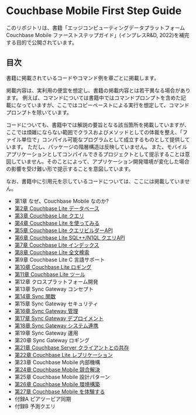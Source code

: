 # Couchbase Mobile First Step Guide

このリポジトリは、書籍「エッジコンピューティングデータプラットフォーム Couchbase Mobile ファーストステップガイド」(インプレスR&D, 2022)を補完する目的で公開されています。

## 目次

書籍に掲載されているコードやコマンド例を章ごとに掲載します。

掲載内容は、実利用の便宜を想定し、書籍の掲載内容とは若干異なる場合があります。
例えば、コマンドについては書籍中ではコマンドプロンプトを含めた記載になっていますが、ここではコピーペーストによる実行を想定して、コマンドプロンプトを除いています。

コードについても、書籍中では解説の要旨となる該当箇所を掲載していますが、ここでは煩雑にならない範囲でクラスおよびメソッドとしての体裁を整え、「ファイル単位で」コンパイル可能なプログラムとして成立するものとして提供しています。
ただし、パッケージの階層構造は反映していません。
また、モバイルアプリケーションとしてコンパイルできるプロジェクトとして提示することは意図していません。そのことによって、アプリケーション開発環境が変化した場合の影響を受け難い形で提示することを意図しています。

なお、書籍中に引用元を示しているコードについては、ここには掲載していません。

- 第1章 なぜ、Couchbase Mobile なのか?
- [第2章 Couchbase Lite データベース](./cbl-database)
- [第3章 Couchbase Lite クエリ](./cbl-query)
- [第4章 Couchbase Lite を使ってみる](./cbl-getting-started)
- [第5章 Couchbase Lite クエリビルダーAPI](./cbl-querybuilder)
- [第6章 Couchbase Lite SQL++/N1QL クエリAPI](./cbl-n1ql)
- [第7章 Couchbase Lite インデックス](./cbl-index)
- [第8章 Couchbase Lite 全文検索](./cbl-fts)
- 第9章 Couchbase Lite C 言語サポート
- [第10章 Couchbase Lite ロギング](./cbl-log)
- [第11章 Couchbase Lite ツール](./cbl-tool)
- 第12章 クロスプラットフォーム開発
- 第13章 Sync Gateway コンセプト
- [第14章 Sync 関数](./sg-sync-function)
- 第15章 Sync Gateway セキュリティ
- [第16章 Sync Gateway 管理](./sg-management)
- [第17章 Sync Gateway デプロイメント](./sg-deploy)
- [第18章 Sync Gateway システム連携](./sg-integration)
- 第19章 Sync Gateway 運用
- 第20章 Sync Gateway ロギング
- [第21章 Couchbase Server クライアントとの共存](./sg-with-cb)
- [第22章 Couchbase Lite レプリケーション](./cbl-replication)
- 第23章 Couchbase Mobile 内部機構
- [第24章 Couchbase Mobile 競合解決](./conflict-resolution)
- 第25章 Couchbase Mobile 設計パターン
- [第26章 Couchbase Mobile 環境構築](./cbm-environment)
- [第27章 Couchbase Mobile を体験する](./cbm-tutorial)
- 付録A ピアツーピア同期
- 付録B 予測クエリ
